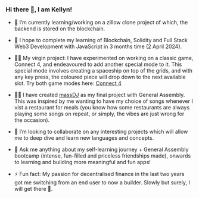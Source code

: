 ### Hi there :raised_hands:, I am Kellyn!

- 🔭 I’m currently learning/working on a zillow clone project of which, the backend is stored on the blockchain.

- 🌱 I hope to complete my learning of Blockchain, Solidity and Full Stack Web3 Development with JavaScript in 3 months time (2 April 2024).

- :large_blue_circle::red_circle: My virgin project: I have experimented on working on a classic game, Connect 4, and endeavoured to add another special mode to it. This special mode involves creating a spaceship on top of the grids, and with any key press, the coloured piece will drop down to the next available slot. Try both game modes here: [Connect 4](https://4game.netlify.app/)

- :large_blue_circle::red_circle: I have created [massDJ](https://github.com/kellynwong/massDJ) as my final project with General Assembly. This was inspired by me wanting to have my choice of songs whenever I vist a restaurant for meals (you know how some restaurants are always playing some songs on repeat, or simply, the vibes are just wrong for the occasion).

- 👯 I’m looking to collaborate on any interesting projects which will allow me to deep dive and learn new languages and concepts.

- 💬 Ask me anything about my self-learning journey + General Assembly bootcamp (intense, fun-filled and priceless friendships made), onwards to learning and building more meaningful and fun apps!

- ⚡ Fun fact: My passion for decentralised finance in the last two years got me switching from an end user to now a builder. Slowly but surely, I will get there :muscle:.
